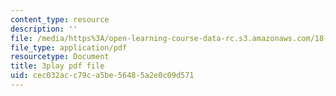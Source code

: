 ```yaml
---
content_type: resource
description: ''
file: /media/https%3A/open-learning-course-data-rc.s3.amazonaws.com/18-06sc-linear-algebra-fall-2011/cec032acc79ca5be56485a2e0c09d571_pSbafxDHdgE.pdf
file_type: application/pdf
resourcetype: Document
title: 3play pdf file
uid: cec032ac-c79c-a5be-5648-5a2e0c09d571
---
```

